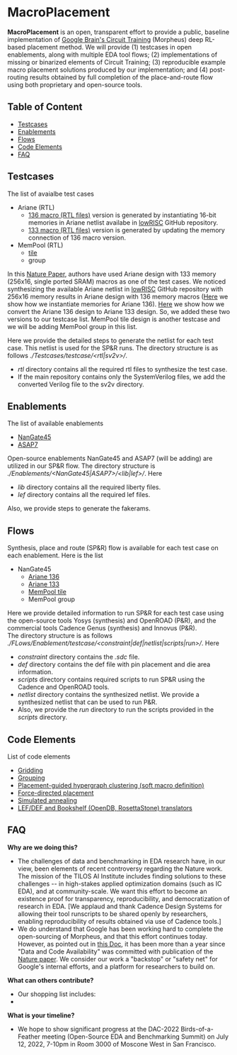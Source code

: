 # **MacroPlacement**
**MacroPlacement** is an open, transparent effort to provide a public, baseline implementation of [Google Brain's Circuit Training](https://github.com/google-research/circuit_training) (Morpheus) deep RL-based placement method.  We will provide (1) testcases in open enablements, along with multiple EDA tool flows; (2) implementations of missing or binarized elements of Circuit Training; (3) reproducible example macro placement solutions produced by our implementation; and (4) post-routing results obtained by full completion of the place-and-route flow using both proprietary and open-source tools.
  
## **Table of Content**
  <!-- - [Reproducible Example Solutions](#reproducible-example-solutions) -->
  - [Testcases](#testcases)
  - [Enablements](#enablements)
  - [Flows](#flows)
  - [Code Elements](#code-elements)
  - [FAQ](#faq)

## **Testcases**  
The list of avaialbe test cases
- Ariane (RTL)
  - [136 macro (RTL files)](./Testcases/ariane136/) version is generated by instantiating 16-bit memories in Ariane netlist availabe in [lowRISC](https://github.com/lowRISC/ariane) GitHub repository.
  - [133 macro (RTL files)](./Testcases/ariane133/) version is generated by updating the memory connection of 136 macro version.
- MemPool (RTL)
  - [tile](./Testcases/mempool_tile/)
  - group
  
In this [Nature Paper](https://www.nature.com/articles/s41586-021-03544-w), authors have used Ariane design with 133 memory (256x16, single ported SRAM) macros as one of the test cases. We noticed synthesizing the available Ariane netlist in [lowRISC](https://github.com/lowRISC/ariane) GitHub repository with 256x16 memory results in Ariane design with 136 memory macros ([Here](./Testcases/ariane136/) we show how we instantiate memories for Ariane 136). [Here](./Testcases/ariane133/) we show how we convert the Ariane 136 design to Ariane 133 design. So, we added these two versions to our testcase list. 
MemPool tile design is another testcase and we will be adding MemPool group in this list.  
  

Here we provide the detailed steps to generate the netlist for each test case. This netlist is used for the SP&R runs. The directory structure is as follows *./Testcases/testcase/<rtl\|sv2v>/*. 
  - *rtl* directory contains all the required rtl files to synthesize the test case.
  - If the main repository contains only the SystemVerilog files, we add the converted Verilog file to the sv2v directory.

## **Enablements**
The list of available enablements
- [NanGate45](./Enablements/NanGate45/)
- [ASAP7](./Enablements/ASAP7/)
  
 Open-source enablements NanGate45 and ASAP7 (will be adding) are utilized in our SP&R flow. The directory structure is *./Enablements/<NanGate45\|ASAP7>/<lib\|lef>/*. Here
 - *lib* directory contains all the required liberty files.
 - *lef* directory contains all the required lef files.
  
Also, we provide steps to generate the fakerams.

## **Flows**
Synthesis, place and route (SP&R) flow is available for each test case on each enablement. Here is the list
- NanGate45
  - [Ariane 136](./Flows/NanGate45/ariane136/)
  - [Ariane 133](./Flows/NanGate45/ariane133/)
  - [MemPool tile](./Flows/NanGate45/mempool_tile/)
  - MemPool group

Here we provide detailed information to run SP&R for each test case using the open-source tools Yosys (synthesis) and OpenROAD (P&R), and the commercial tools Cadence Genus (synthesis) and Innovus (P&R).  
The directory structure is as follows *./FLows/Enablement/testcase/<constraint\|def\|netlist\|scripts\|run>/*. Here
- *constraint* directory contains the *.sdc* file.
- *def* directory contains the def file with pin placement and die area information.
- *scripts* directory contains required scripts to run SP&R using the Cadence and OpenROAD tools.
- *netlist* directory contains the synthesized netlist. We provide a synthesized netlist that can be used to run P&R.
- Also, we provide the *run* directory to run the scripts provided in the *scripts* directory.

## **Code Elements**
List of code elements
- [Gridding](./CodeElements/Gridding/)
- [Grouping](./CodeElements/Grouping/)
- [Placement-guided hypergraph clustering (soft macro definition)](./CodeElements/Clustering/)
- [Force-directed placement](./CodeElements/FDPlacement/)
- [Simulated annealing](./CodeElements/SimulatedAnnealing/)
- [LEF/DEF and Bookshelf (OpenDB, RosettaStone) translators](./CodeElements/FormatTranslators/)

<!--## **Reproducible Example Solutions** -->

## **FAQ**
**Why are we doing this?**
- The challenges of data and benchmarking in EDA research have, in our view, been elements of recent controversy regarding the Nature work. The mission of the TILOS AI Institute includes finding solutions to these challenges -- in high-stakes applied optimization domains (such as IC EDA), and at community-scale. We want this effort to become an existence proof for transparency, reproducibility, and democratization of research in EDA.  [We applaud and thank Cadence Design Systems for allowing their tool runscripts to be shared openly by researchers, enabling reproducibility of results obtained via use of Cadence tools.]
- We do understand that Google has been working hard to complete the open-sourcing of Morpheus, and that this effort continues today. However, as pointed out in [this Doc](https://docs.google.com/document/d/1vkPRgJEiLIyT22AkQNAxO8JtIKiL95diVdJ_O4AFtJ8/edit?usp=sharing), it has been more than a year since "Data and Code Availability" was committed with publication of the [Nature paper](https://www.nature.com/articles/s41586-021-03544-w). We consider our work a "backstop" or "safety net" for Google's internal efforts, and a platform for researchers to build on. 

**What can others contribute?**
- Our shopping list includes:
- 

**What is your timeline?**
- We hope to show significant progress at the DAC-2022 Birds-of-a-Feather meeting (Open-Source EDA and Benchmarking Summit) on July 12, 2022, 7-10pm in Room 3000 of Moscone West in San Francisco.
